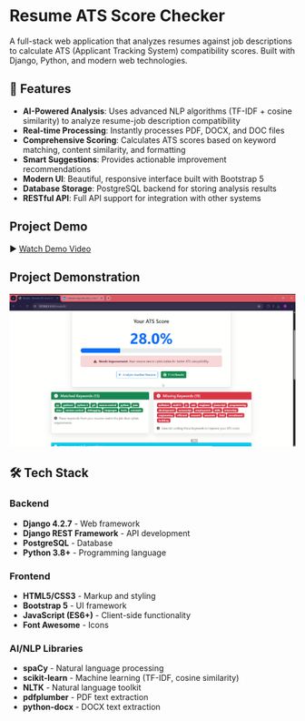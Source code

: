 # Resume ATS Score Checker

A full-stack web application that analyzes resumes against job descriptions to calculate ATS (Applicant Tracking System) compatibility scores. Built with Django, Python, and modern web technologies.

## 🚀 Features

- **AI-Powered Analysis**: Uses advanced NLP algorithms (TF-IDF + cosine similarity) to analyze resume-job description compatibility
- **Real-time Processing**: Instantly processes PDF, DOCX, and DOC files
- **Comprehensive Scoring**: Calculates ATS scores based on keyword matching, content similarity, and formatting
- **Smart Suggestions**: Provides actionable improvement recommendations
- **Modern UI**: Beautiful, responsive interface built with Bootstrap 5
- **Database Storage**: PostgreSQL backend for storing analysis results
- **RESTful API**: Full API support for integration with other systems

## Project Demo

▶️ [Watch Demo Video](https://raw.githubusercontent.com/SOORAJ04/Resume-ATS-score/main/demo.mp4)

## Project Demonstration

<p align="center">
  <img src="output3.png" alt="Demo Output" width="700"/>
</p>

## 🛠️ Tech Stack

### Backend
- **Django 4.2.7** - Web framework
- **Django REST Framework** - API development
- **PostgreSQL** - Database
- **Python 3.8+** - Programming language

### Frontend
- **HTML5/CSS3** - Markup and styling
- **Bootstrap 5** - UI framework
- **JavaScript (ES6+)** - Client-side functionality
- **Font Awesome** - Icons

### AI/NLP Libraries
- **spaCy** - Natural language processing
- **scikit-learn** - Machine learning (TF-IDF, cosine similarity)
- **NLTK** - Natural language toolkit
- **pdfplumber** - PDF text extraction
- **python-docx** - DOCX text extraction



